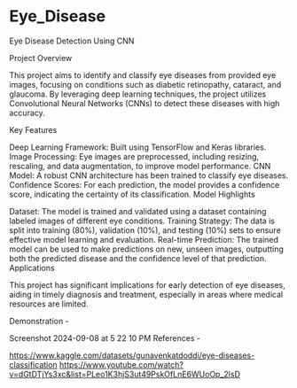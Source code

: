 # Eye_Disease
Eye Disease Detection Using CNN

Project Overview

This project aims to identify and classify eye diseases from provided eye images, focusing on conditions such as diabetic retinopathy, cataract, and glaucoma. By leveraging deep learning techniques, the project utilizes Convolutional Neural Networks (CNNs) to detect these diseases with high accuracy.

Key Features

Deep Learning Framework: Built using TensorFlow and Keras libraries.
Image Processing: Eye images are preprocessed, including resizing, rescaling, and data augmentation, to improve model performance.
CNN Model: A robust CNN architecture has been trained to classify eye diseases.
Confidence Scores: For each prediction, the model provides a confidence score, indicating the certainty of its classification.
Model Highlights

Dataset: The model is trained and validated using a dataset containing labeled images of different eye conditions.
Training Strategy: The data is split into training (80%), validation (10%), and testing (10%) sets to ensure effective model learning and evaluation.
Real-time Prediction: The trained model can be used to make predictions on new, unseen images, outputting both the predicted disease and the confidence level of that prediction.
Applications

This project has significant implications for early detection of eye diseases, aiding in timely diagnosis and treatment, especially in areas where medical resources are limited.

Demonstration -

Screenshot 2024-09-08 at 5 22 10 PM
References -

https://www.kaggle.com/datasets/gunavenkatdoddi/eye-diseases-classification
https://www.youtube.com/watch?v=dGtDTjYs3xc&list=PLeo1K3hjS3ut49PskOfLnE6WUoOp_2lsD
